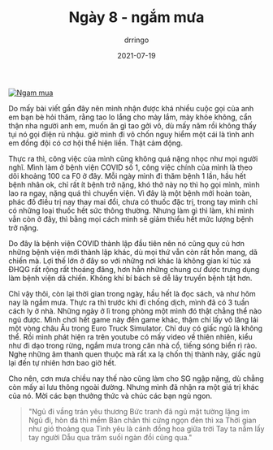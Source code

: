 ﻿---
title: Ngày 8 - ngắm mưa
date: 2021-07-19
author: drringo

---
[![Ngam mua](https://img.youtube.com/vi/0y7eLxwRFpY/0.jpg)](https://www.youtube.com/watch?v=0y7eLxwRFpY)

Do mấy bài viết gần đây nên mình nhận được khá nhiều cuộc gọi của anh em bạn bè hỏi thăm, rằng tao lo lắng cho mày lắm, mày khỏe không, cẩn thận nha người anh em, muốn ăn gì tao gởi vô, dù mấy năm rồi không thấy tụi nó gọi điện rủ nhậu. giờ mình đi vô chốn nguy hiểm một cái là tình anh em đồng đội có cơ hội thể hiện liền. Thật cảm động.

Thực ra thì, công việc của mình cũng không quá nặng nhọc như mọi người nghĩ. Mình làm ở bệnh viện COVID số 1, công việc chính của mình là theo dõi khoảng 100 ca F0 ở đây. Mỗi ngày mình đi thăm bệnh 1 lần, hầu hết bệnh nhân ok, chỉ rất ít bệnh trở nặng, khó thở này nọ thì họ gọi mình, mình lao ra ngay, nặng quá thì chuyển viện. Vì đây là một bệnh mới hoàn toàn, phác đồ điều trị nay thay mai đổi, chưa có thuốc đặc trị, trong tay mình chỉ có những loại thuốc hết sức thông thường. Nhưng làm gì thì làm, khi mình vẫn còn ở đây, thì bằng mọi cách mình sẽ giảm thiểu hết mức lượng bệnh trở nặng.

Do đây là bệnh viện COVID thành lập đầu tiên nên nó cũng quy củ hơn những bệnh viện mới thành lập khác, dù mọi thứ vẫn còn rất hỗn mang, dã chiến mà. Lợi thế lớn ở đây so với những nơi khác là không gian kí túc xá ĐHQG rất rộng rất thoáng đãng, hơn hẳn những chung cư được trưng dụng làm bệnh viện dã chiến. Không khí bí bách sẽ dễ lây truyền bệnh tật hơn.

Chỉ vậy thôi, còn lại thời gian trong ngày, hầu hết là đọc sách, và như hôm nay là ngắm mưa. Thực ra thì trước khi đi chống dịch, mình đã có 3 tuần cách ly ở nhà. Những ngày ở lì trong phòng một mình đó thật chẳng thể nào ngủ được. Mình chơi hết game này đến game khác, thậm chí lấy vô lăng lái một vòng châu Âu trong Euro Truck Simulator. Chỉ duy có giấc ngủ là không thể. Rồi mình phát hiện ra trên youtube có mấy video về thiên nhiên, kiểu như đi dạo trong rừng, ngắm mưa trong căn nhà cổ, tiếng sóng biển rì rào. Nghe những âm thanh quen thuộc mà rất xa lạ chốn thị thành này, giấc ngủ lại đến tự nhiên hơn bao giờ hết.

Cho nên, cơn mưa chiều nay thế nào cũng làm cho SG ngập nặng, dù chẳng còn mấy ai lưu thông ngoài đường. Nhưng mình đã nhận ra một giá trị khác của nó. Mời các bạn thưởng thức và chúc các bạn ngủ ngon.

> "Ngủ đi vầng trán yêu thương
> Bức tranh đã ngủ mặt tường lặng im
> Ngủ đi, hòn đá thì mềm
> Bàn chân thì cứng ngọn đèn thì xa
> Thời gian như gió thoảng qua
> Tình yêu là cánh đồng hoa giữa trời
> Tay ta nắm lấy tay người
> Dẫu qua trăm suối ngàn đồi cũng qua."

